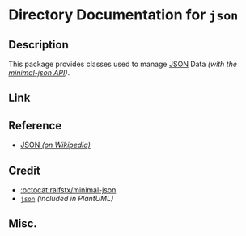 # Directory Documentation for `json`

## Description
This package provides classes used to manage [JSON](https://www.json.org) Data _(with the [minimal-json API](https://github.com/ralfstx/minimal-json))_.

## Link

## Reference
- [JSON _(on Wikipedia)_](https://en.wikipedia.org/wiki/JSON)

## Credit
- [:octocat:ralfstx/minimal-json](https://github.com/ralfstx/minimal-json)
- [`json`](../json/) _(included in PlantUML)_

## Misc.

